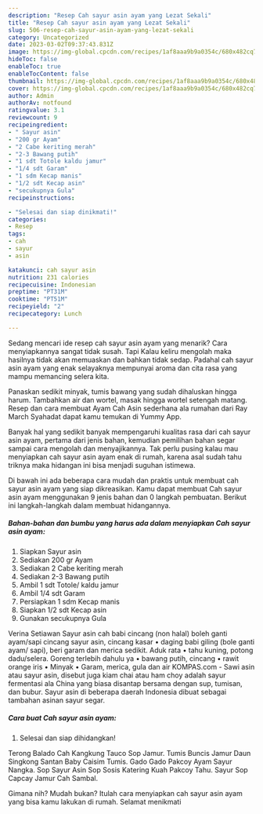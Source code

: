 ```yaml
---
description: "Resep Cah sayur asin ayam yang Lezat Sekali"
title: "Resep Cah sayur asin ayam yang Lezat Sekali"
slug: 506-resep-cah-sayur-asin-ayam-yang-lezat-sekali
category: Uncategorized
date: 2023-03-02T09:37:43.831Z
image: https://img-global.cpcdn.com/recipes/1af8aaa9b9a0354c/680x482cq70/cah-sayur-asin-ayam-foto-resep-utama.jpg
hideToc: false
enableToc: true
enableTocContent: false
thumbnail: https://img-global.cpcdn.com/recipes/1af8aaa9b9a0354c/680x482cq70/cah-sayur-asin-ayam-foto-resep-utama.jpg
cover: https://img-global.cpcdn.com/recipes/1af8aaa9b9a0354c/680x482cq70/cah-sayur-asin-ayam-foto-resep-utama.jpg
author: Admin
authorAv: notfound
ratingvalue: 3.1
reviewcount: 9
recipeingredient:
- " Sayur asin"
- "200 gr Ayam"
- "2 Cabe keriting merah"
- "2-3 Bawang putih"
- "1 sdt Totole kaldu jamur"
- "1/4 sdt Garam"
- "1 sdm Kecap manis"
- "1/2 sdt Kecap asin"
- "secukupnya Gula"
recipeinstructions:

- "Selesai dan siap dinikmati!"
categories:
- Resep
tags:
- cah
- sayur
- asin

katakunci: cah sayur asin 
nutrition: 231 calories
recipecuisine: Indonesian
preptime: "PT31M"
cooktime: "PT51M"
recipeyield: "2"
recipecategory: Lunch

---
```



Sedang mencari ide resep cah sayur asin ayam yang menarik? Cara menyiapkannya sangat tidak susah. Tapi Kalau keliru mengolah maka hasilnya tidak akan memuaskan dan bahkan tidak sedap. Padahal cah sayur asin ayam yang enak selayaknya mempunyai aroma dan cita rasa yang mampu memancing selera kita.


Panaskan sedikit minyak, tumis bawang yang sudah dihaluskan hingga harum. Tambahkan air dan wortel, masak hingga wortel setengah matang. Resep dan cara membuat Ayam Cah Asin sederhana ala rumahan dari Ray March Syahadat dapat kamu temukan di Yummy App.

Banyak hal yang sedikit banyak mempengaruhi kualitas rasa dari cah sayur asin ayam, pertama dari jenis bahan, kemudian pemilihan bahan segar sampai cara mengolah dan menyajikannya. Tak perlu pusing kalau mau menyiapkan cah sayur asin ayam enak di rumah, karena asal sudah tahu triknya maka hidangan ini bisa menjadi suguhan istimewa.


Di bawah ini ada beberapa cara mudah dan praktis untuk membuat cah sayur asin ayam yang siap dikreasikan. Kamu dapat membuat Cah sayur asin ayam menggunakan 9 jenis bahan dan 0 langkah pembuatan. Berikut ini langkah-langkah dalam membuat hidangannya.

<!--inarticleads1-->

##### Bahan-bahan dan bumbu yang harus ada dalam menyiapkan Cah sayur asin ayam:

1. Siapkan  Sayur asin
1. Sediakan 200 gr Ayam
1. Sediakan 2 Cabe keriting merah
1. Sediakan 2-3 Bawang putih
1. Ambil 1 sdt Totole/ kaldu jamur
1. Ambil 1/4 sdt Garam
1. Persiapkan 1 sdm Kecap manis
1. Siapkan 1/2 sdt Kecap asin
1. Gunakan secukupnya Gula


Verina Setiawan Sayur asin cah babi cincang (non halal) boleh ganti ayam/sapi cincang sayur asin, cincang kasar • daging babi giling (bole ganti ayam/ sapi), beri garam dan merica sedikit. Aduk rata • tahu kuning, potong dadu/selera. Goreng terlebih dahulu ya • bawang putih, cincang • rawit orange iris • Minyak • Garam, merica, gula dan air KOMPAS.com - Sawi asin atau sayur asin, disebut juga kiam chai atau ham choy adalah sayur fermentasi ala China yang biasa disantap bersama dengan sup, tumisan, dan bubur. Sayur asin di beberapa daerah Indonesia dibuat sebagai tambahan asinan sayur segar. 

<!--inarticleads2-->

##### Cara buat Cah sayur asin ayam:


1. Selesai dan siap dihidangkan!

Terong Balado Cah Kangkung Tauco Sop Jamur. Tumis Buncis Jamur Daun Singkong Santan Baby Caisim Tumis. Gado Gado Pakcoy Ayam Sayur Nangka. Sop Sayur Asin Sop Sosis Katering Kuah Pakcoy Tahu. Sayur Sop Capcay Jamur Cah Sambal. 

Gimana nih? Mudah bukan? Itulah cara menyiapkan cah sayur asin ayam yang bisa kamu lakukan di rumah. Selamat menikmati
